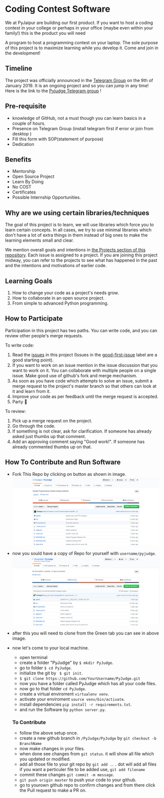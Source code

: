 Coding Contest Software
=======================


We at PyJaipur are building our first product. 
If you want to host a coding contest in your college or perhaps in your 
office (maybe even within your family!) this is the product you will need

A program to host a programming contest on your laptop. 
The sole purpose of this project is to maximize learning while you develop it. 
Come and join in the development!

Timeline
--------

The project was officially announced in the [Telegram
Group](https://t.me/pyjaipur) on the 9th of January 2019. It is an ongoing
project and so you can jump in any time! Here is the link to the [Pyjudge Telegram group](https://t.me/joinchat/HNTGNFPd8dHx3OeY94LvYg) !

Pre-requisite
----------------

* knowledge of GitHub, not a must though you can learn basics in a couple of hours.
* Presence on Telegram Group (install telegram first if error or join from desktop )
* Fill this form with SOP(statement of purpose)
* Dedication

Benefits
------------
* Mentorship
* Open Source Project
* Learn By Doing
* No COST
* Certificates
* Possible Internship Opportunities.


Why are we using certain libraries/techniques
--------

The goal of this project is to learn, we will use libraries which force
you to learn certain concepts. In all cases, we try to use minimal libraries
which don't have a lot of extra things in them instead of big ones to make the
learning elements small and clear.

We mention overall goals and intentions in
[the Projects section of this repository](https://github.com/PyJaipur/Project-Coding-Contest/projects). Each
issue is assigned to a project. If you are joining this project midway, you can
refer to the projects to see what has happened in the past and the intentions
and motivations of earlier code.


Learning Goals
--------------

1. How to change your code as a project's needs grow.
2. How to collaborate in an open source project.
3. From simple to advanced Python programming.


How to Participate
------------------

Participation in this project has two paths. You can write code, and you can review other people's merge requests.

To write code:

1. Read the [issues](https://github.com/PyJaipur/Project-Coding-Contest/issues) in this project (Issues in the [good-first-issue](https://github.com/PyJaipur/Project-Coding-Contest/labels/good%20first%20issue) label are a good starting point).
2. If you want to work on an issue mention in the issue discussion that you want to work on it. You can collaborate with multiple people on a single issue. Make good use of github's fork and merge mechanism.
3. As soon as you have code which attempts to solve an issue, submit a merge request to the project's master branch so that others can look at it and learn from it.
4. Improve your code as per feedback until the merge request is accepted.
5. Party 🎉

To review:

1. Pick up a merge request on the project.
2. Go through the code.
3. If something is not clear, ask for clarification. If someone has already asked just thumbs up that comment.
4. Add an approving comment saying "Good work!". If someone has already commented thumbs up on that.

## How To Contribute and Run Software
* Fork This Repo by clicking on button as shown in image.
![Fork](screenshots/1.png)

* now you sould have a copy of Repo for yourself with `username/pyjudge`.
![Clone](screenshots/2.png)

* after this you will need to clone from the Green tab you can see in above image.

* now let's come to your local machine.
    * open terminal
    * create a folder "PyJudge" by `$ mkdir PyJudge`.
    * go to folder `$ cd PyJudge`.
    * initialize the git by ` $ git init`.
    * `$ git clone https://github.com/YourUsername/PyJudge.git`
    * now you have a folder called PyJudge which has all your code files.
    * now go to that folder `cd PyJudge`.
    * create a virtual enviroment `virtualenv venv`.
    * activate your enviroment `source venv/bin/activate`.
    * install dependencies `pip install -r requirements.txt`.
    * and run the Software by `python server.py`.

    ### To Contribute
    * follow the above setup once.
    *  create a new github branch in `/PyJudge/PyJudge` by `git checkout -b BranchName`
    * now make changes in your files.
    * when done see changes from `git status`. it will show all file which you updated or modified.
    * add all those file to your git repo by `git add .`. `.` dot will add all files if you want a perticuler file to be added use, `git add filename`
    * commit these changes `git commit -m message`.
    * `git push origin master` to push your code to your github.
    * go to yourown github repo to confirm changes and from there click the Pull request to make a PR on.
     




